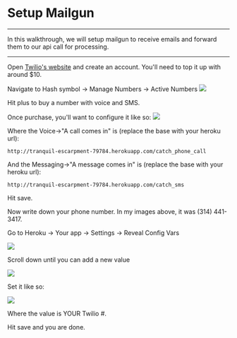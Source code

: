 # Setup Mailgun

----------------------

In this walkthrough, we will setup mailgun to receive emails and forward them to our api call for processing.

----------------------

Open [Twilio's website](https://www.twilio.com/) and create an account. You'll need to top it up with around $10.

Navigate to Hash symbol -> Manage Numbers -> Active Numbers
![](http://teachthe.net/topclipbox/2016-05-14_00-10-4643OKW6.png)

Hit plus to buy a number with voice and SMS.

Once purchase, you'll want to configure it like so:
![](http://teachthe.net/topclipbox/2016-05-14_00-11-57Z52DRU.png)

Where the Voice->"A call comes in" is (replace the base with your heroku url):
```
http://tranquil-escarpment-79784.herokuapp.com/catch_phone_call
```

And the Messaging->"A message comes in" is (replace the base with your heroku url):
```
http://tranquil-escarpment-79784.herokuapp.com/catch_sms
```

Hit save.

Now write down your phone number. In my images above, it was (314) 441-3417.

Go to Heroku -> Your app -> Settings -> Reveal Config Vars

![](http://teachthe.net/topclipbox/2016-05-14_00-13-34PBWT3V.png)

Scroll down until you can add a new value

![](http://teachthe.net/topclipbox/2016-05-14_00-14-01MJ2ZLF.png)

Set it like so:

![](http://teachthe.net/topclipbox/2016-05-14_00-14-36TDMF1G.png)

Where the value is YOUR Twilio #.

Hit save and you are done.